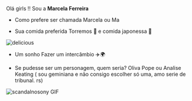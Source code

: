 
Olá girls !! Sou a **Marcela Ferreira**

 -   Como prefere ser chamada
 Marcela ou  Ma 

 -   Sua comida preferida
 Torremos 🥓 e comida japonessa 🍣

![delicious](https://media4.giphy.com/media/v1.Y2lkPTc5MGI3NjExbnFjZDBiZm1rZHR4emlpamZxd3dvcDR5ODhxMWdvOTY5NTRsbzRjNSZlcD12MV9pbnRlcm5hbF9naWZfYnlfaWQmY3Q9Zw/o1L62bxVs7zgtqs3Dx/giphy.webp)

 -   Um sonho
Fazer um intercâmbio ✈️🌍

 -   Se pudesse ser um personagem, quem seria?
 Oliva Pope ou Analise Keating ( sou geminiana e não consigo escolher só uma, amo serie de tribunal. rs)

![scandalnosony GIF](https://media4.giphy.com/media/v1.Y2lkPTc5MGI3NjExZDlvdXRxeTA0Nms2YjA0dTc5NWt0OXlkOThxeXoyanJ2c2lob2xlNCZlcD12MV9pbnRlcm5hbF9naWZfYnlfaWQmY3Q9Zw/g07lUSgi9ARAEpcSAz/giphy.gif)